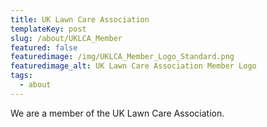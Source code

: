 ```yaml
---
title: UK Lawn Care Association
templateKey: post
slug: /about/UKLCA_Member
featured: false
featuredimage: /img/UKLCA_Member_Logo_Standard.png
featuredimage_alt: UK Lawn Care Association Member Logo
tags:
  - about
---
```


We are a member of the UK Lawn Care Association.
